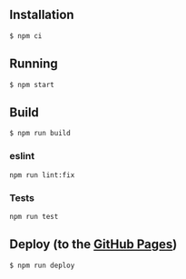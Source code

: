 ## Installation

```
$ npm ci
```

## Running

```
$ npm start
```

## Build

```
$ npm run build
```

### eslint

```
npm run lint:fix
```

### Tests

```
npm run test
```

## Deploy (to the [GitHub Pages](https://pages.github.com/))

```
$ npm run deploy
```
